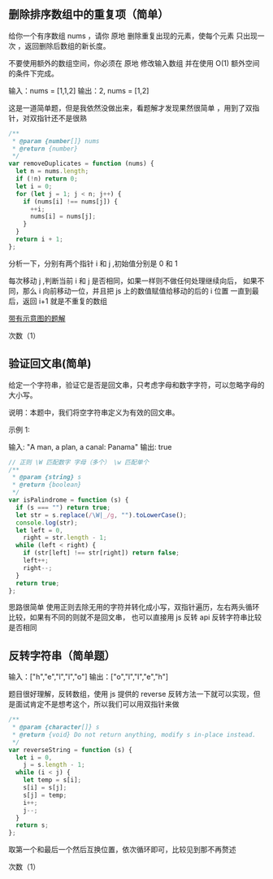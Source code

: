## 删除排序数组中的重复项（简单）

给你一个有序数组 nums ，请你 原地 删除重复出现的元素，使每个元素 只出现一次 ，返回删除后数组的新长度。

不要使用额外的数组空间，你必须在 原地 修改输入数组 并在使用 O(1) 额外空间的条件下完成。

输入：nums = [1,1,2]
输出：2, nums = [1,2]

这是一道简单题，但是我依然没做出来，看题解才发现果然很简单
，用到了双指针，对双指针还不是很熟

```js
/**
 * @param {number[]} nums
 * @return {number}
 */
var removeDuplicates = function (nums) {
  let n = nums.length;
  if (!n) return 0;
  let i = 0;
  for (let j = 1; j < n; j++) {
    if (nums[i] !== nums[j]) {
      ++i;
      nums[i] = nums[j];
    }
  }
  return i + 1;
};
```

分析一下，分别有两个指针 i 和 j ,初始值分别是 0 和 1

每次移动 j ,判断当前 i 和 j 是否相同，如果一样则不做任何处理继续向后，
如果不同，那么 i 向前移动一位，并且把 js 上的数值赋值给移动的后的 i 位置
一直到最后，返回 i+1 就是不重复的数组

[带有示意图的题解](https://leetcode-cn.com/problems/remove-duplicates-from-sorted-array/solution/shuang-zhi-zhen-shan-chu-you-xu-shu-zu-z-3pi4/)

次数（1）

## 验证回文串(简单)

给定一个字符串，验证它是否是回文串，只考虑字母和数字字符，可以忽略字母的大小写。

说明：本题中，我们将空字符串定义为有效的回文串。

示例 1:

输入: "A man, a plan, a canal: Panama"
输出: true

```js
// 正则 \W 匹配数字 字母（多个） \w 匹配单个
/**
 * @param {string} s
 * @return {boolean}
 */
var isPalindrome = function (s) {
  if (s === "") return true;
  let str = s.replace(/\W|_/g, "").toLowerCase();
  console.log(str);
  let left = 0,
    right = str.length - 1;
  while (left < right) {
    if (str[left] !== str[right]) return false;
    left++;
    right--;
  }
  return true;
};
```

思路很简单 使用正则去除无用的字符并转化成小写，双指针遍历，左右两头循环比较，如果有不同的则就不是回文串，
也可以直接用 js 反转 api 反转字符串比较是否相同

## 反转字符串（简单题）

输入：["h","e","l","l","o"]
输出：["o","l","l","e","h"]

题目很好理解，反转数组，使用 js 提供的 reverse 反转方法一下就可以实现，但是面试肯定不是想考这个，所以我们可以用双指针来做

```js
/**
 * @param {character[]} s
 * @return {void} Do not return anything, modify s in-place instead.
 */
var reverseString = function (s) {
  let i = 0,
    j = s.length - 1;
  while (i < j) {
    let temp = s[i];
    s[i] = s[j];
    s[j] = temp;
    i++;
    j--;
  }
  return s;
};
```

取第一个和最后一个然后互换位置，依次循环即可，比较见到那不再赘述

次数（1）
